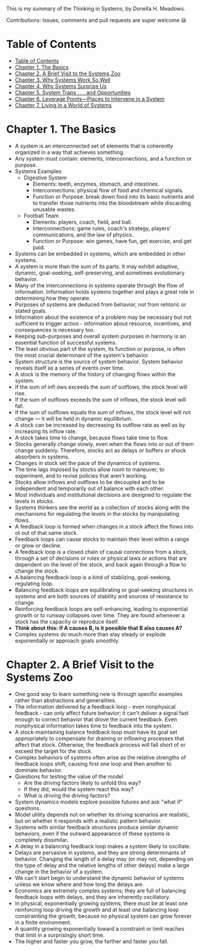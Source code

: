 



This is my summary of the Thinking in Systems, by Donella H. Meadows.

Contributions: Issues, comments and pull requests are super welcome 😃
<!-- TOC depthFrom:1 depthTo:6 withLinks:1 updateOnSave:1 orderedList:0 -->
# Table of Contents
- [Table of Contents](#table-of-contents)
- [Chapter 1. The Basics](#chapter-1-the-basics)
- [Chapter 2. A Brief Visit to the Systems Zoo](#chapter-2-a-brief-visit-to-the-systems-zoo)
- [Chapter 3. Why Systems Work So Well ](#chapter-3-why-systems-work-so-well)
- [Chapter 4. Why Systems Surprise Us](#chapter-4-why-systems-surprise-us)
- [Chapter 5. System Traps . . . and Opportunities](#chapter-5-systems-traps-and-opportunities)
- [Chapter 6. Leverage Points—Places to Intervene in a System ](#chapter-6-leverage-points-places-to-intervence-in-a-system)
- [Chapter 7. Living in a World of Systems](#chapter-7-living-in-a-world-of-systems)
<!-- /TOC -->

# Chapter 1. The Basics
 - A system is an interconnected set of elements that is coherently
   organized in a way that achieves something.
 - Any system must contain: elements, interconnections, and a function
   or purpose.
 - Systems Examples
	 - Digestive System
		 - Elements: teeth, enzymes, stomach, and intestines.
		 - Interconnections: physical flow of food and chemical signals.
		 - Function or Purpose: break down food into its basic nutrients and to transfer those nutrients into the bloodstream while discarding unusable wastes.
	 - Football Team
		 - Elements: players, coach, field, and ball.
		 - Interconnections: game rules, coach's strategy, players' communications, and the law of physics.
		 - Function or Purpose: win games, have fun, get exercise, and get paid.
 - Systems can be embedded in systems, which are embedded in other systems.
 - A system is more than the sum of its parts. It may exhibit adaptive, dynamic, goal-seeking, self-preserving, and sometimes evolutionary behavior.
 - Many of the interconnections in systems operate through the flow of information. Information holds systems together and plays a great role in determining how they operate.
 - Purposes of systems are deduced from behavior, not from rehtoric or stated goals.
 - Information about the existence of a problem may be necessary but not sufficient to trigger action - information about resource, incentives, and consequences is necessary too.
 - Keeping sub-purposes and overall system purposes in harmony is an essential function of successful systems.
 - The least obvious part of the system, its function or purpose, is often the most crucial determinant of the system's behavior.
 -  System structure is the source of system behavior. System behavior reveals itself as a series of events over time.
 -  A stock is the memory of the history of changing flows within the system.
 - If the sum of infl ows exceeds the sum of outflows, the stock level will rise.
 - If the sum of outflows exceeds the sum of inflows, the stock level will fall.
 - If the sum of outflows equals the sum of inflows, the stock level will not change — it will be held in dynamic equilibrium.
 - A stock can be increased by decreasing its outflow rate as well as by increasing its inflow rate.
 - A stock takes time to change, because flows take time to flow.
 - Stocks generally change slowly, even when the flows into or out of them change suddenly. Therefore, stocks act as delays or buffers or shock absorbers in systems.
 - Changes in stock set the pace of the dynamics of systems.
 - The time lags imposed by stocks allow room to maneuver, to experiment, and to revise policies that aren't working.
 - Stocks allow inflows and outflows to be decoupled and to be independent and temporarily out of balance with each other.
 - Most individuals and institutional decisions are designed to regulate the levels in stocks.
 - Systems thinkers see the world as a collection of stocks along with the mechanisms for regulating the levels in the stocks by manipulating flows.
 - A feedback loop is formed when changes in a stock affect the flows into ot out of that same stock.
 - Feedback loops can cause stocks to maintain their level within a range or grow or decline.
 - A feedback loop is a closed chain of causal connections from a stock, through a set of decisions or rules or physical laws or actions that are dependent on the level of the stock, and back again through a flow to change the stock.
 - A balancing feedback loop is a kind of stablizing, goal-seeking, regulating loop.
 - Balancing feedback loops are equilibrating or goal-seeking structures in systems and are both sources of stability and sources of resistance to change.
 - Reinforcing feedback loops are self-enhancing, leading to exponential growth or to runway collapses over time. They are found whenever a stock has the capacity or reproduce itself.
 - **Think about this: If A causes B, is it possible that B also causes A?**
 - Complex systems do much more than stay steady or explode exponentially or approach goals smoothly.

# Chapter 2. A Brief Visit to the Systems Zoo

 - One good way to learn something new is through specific examples rather than abstractions and generalities.
 - The information delivered by a feedback loop - even nonphysical feedback - can only affect future behavior; it can't deliver a signal fast enough to correct behavior that drove the current feedback. Even nonphysical information takes time to feedback into the system.
 - A stock-maintaining balance feddback loop must have its goal set appropriately to compensate for draining or inflowing processes that affect that stock. Otherwise, the feedback process will fall short of or exceed the target for the stock.
 - Complex behaviors of systems often arise as the relative strengths of feedback loops shift, causing first one loop and then another to dominate behavior.
 - Questions for testing the value of the model
	 - Are the driving factors likely to unfold this way?
	 - If they did, would the system react this way?
	 - What is driving the driving factors?
 - System dynamics models explore possible futures and ask "what if" questions.
 - Model utility depends not on whether its driving scenarios are realistic, but on whether it responds with a realistic pattern behavior.
 - Systems with similar feedback structures produce similar dynamic behaviors, even if the outward appearance of these systems is completely dissimilar.
 - A delay in a balancing feedback loop makes a system likely to oscillate.
 - Delays are pervasive in systems, and they are strong determinants of behavior. Changing the length of a delay may (or may not, depending on the type of delay and the relative lengths of other delays) make a large change in the behavior of a system.
 - We can't start begin to understand the dynamic behavior of systems unless we know where and how long the delays are.
 - Economics are extremely complex systems; they are full of balancing feedback loops with delays, and they are inherently oscillatory.
 - In physical, exponentially growing systems, there must be at least one reinforcing loop driving the growth and at least one balancing loop constrainting the growth, because no physical system can grow forever in a finite environment.
 - A quantity growing exponentially toward a constraint or limit reaches that limit in a surprisingly short time.
 - The higher and faster you grow, the farther and faster you fall. 
